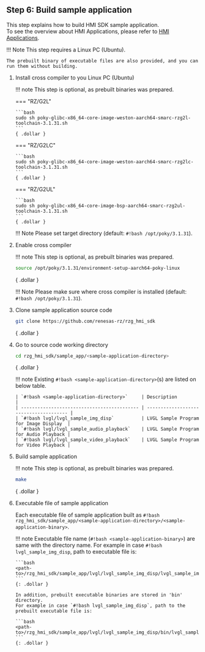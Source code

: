 ## Step 6: Build sample application

This step explains how to build HMI SDK sample application. <br>
To see the overview about HMI Applications, please refer to [HMI Applications](../index.md#hmi-applications).

!!! Note
    This step requires a Linux PC (Ubuntu).

    The prebuilt binary of executable files are also provided, and you can run them without building.

1.  Install cross compiler to you Linux PC (Ubuntu)

    !!! note
        This step is optional, as prebuilt binaries was prepared.

    === "RZ/G2L"

        ```bash
        sudo sh poky-glibc-x86_64-core-image-weston-aarch64-smarc-rzg2l-toolchain-3.1.31.sh
        ```
        { .dollar }

    === "RZ/G2LC"

        ```bash
        sudo sh poky-glibc-x86_64-core-image-weston-aarch64-smarc-rzg2lc-toolchain-3.1.31.sh
        ```
        { .dollar }

    === "RZ/G2UL"

        ```bash
        sudo sh poky-glibc-x86_64-core-image-bsp-aarch64-smarc-rzg2ul-toolchain-3.1.31.sh
        ```
        { .dollar }

    !!! Note
        Please set target directory (default: `#!bash /opt/poky/3.1.31`).

2.  Enable cross compiler

    !!! note
        This step is optional, as prebuilt binaries was prepared.

    ```bash
    source /opt/poky/3.1.31/environment-setup-aarch64-poky-linux
    ```
    { .dollar }

    !!! Note
        Please make sure where cross compiler is installed (default: `#!bash /opt/poky/3.1.31`).

3.  Clone sample application source code

    ```bash
    git clone https://github.com/renesas-rz/rzg_hmi_sdk
    ```
    { .dollar }

4.  Go to source code working directory

    ```bash
    cd rzg_hmi_sdk/sample_app/<sample-application-directory>
    ```
    { .dollar }

    !!! note
        Existing `#!bash <sample-application-directory>`(s) are listed on below table.

        | `#!bash <sample-application-directory>`     | Description                            |
        | ------------------------------------------- | -------------------------------------- |
        | `#!bash lvgl/lvgl_sample_img_disp`          | LVGL Sample Program for Image Display  |
        | `#!bash lvgl/lvgl_sample_audio_playback`    | LVGL Sample Program for Audio Playback |
        | `#!bash lvgl/lvgl_sample_video_playback`    | LVGL Sample Program for Video Playback |

5.  Build sample application

    !!! note
        This step is optional, as prebuilt binaries was prepared.

    ```bash
    make
    ```
    { .dollar }

6.  Executable file of sample application

    Each executable file of sample application built as `#!bash rzg_hmi_sdk/sample_app/<sample-application-directory>/<sample-application-binary>`.

    !!! note
        Executable file name (`#!bash <sample-application-binary>`) are same with the directory name.
        For example in case `#!bash lvgl_sample_img_disp`, path to executable file is:

        ```bash
        <path-to>/rzg_hmi_sdk/sample_app/lvgl/lvgl_sample_img_disp/lvgl_sample_img_disp
        ```
        {: .dollar }

        In addition, prebuilt executable binaries are stored in 'bin' directory.
        For example in case `#!bash lvgl_sample_img_disp`, path to the prebuilt executable file is:

        ```bash
        <path-to>/rzg_hmi_sdk/sample_app/lvgl/lvgl_sample_img_disp/bin/lvgl_sample_img_disp
        ```
        {: .dollar }

